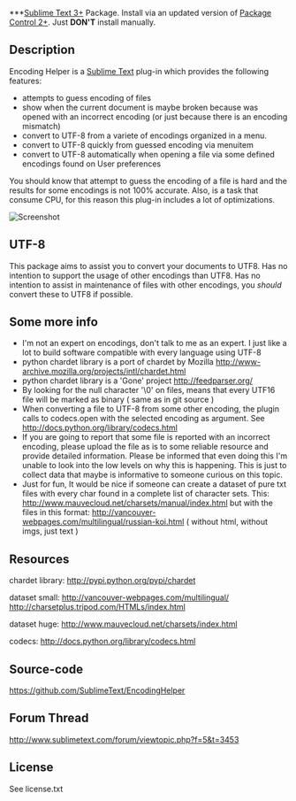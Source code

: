 ***[Sublime Text 3+](http://www.sublimetext.com/) Package. Install via an updated version of  [Package Control 2+](https://sublime.wbond.net/installation). Just **DON'T** install manually.

Description
------------------

Encoding Helper is a [Sublime Text](http://www.sublimetext.com/ ) plug-in which provides the following features:

 * attempts to guess encoding of files
 * show when the current document is maybe broken because was opened with an incorrect encoding (or just because there is an encoding mismatch)
 * convert to UTF-8 from a variete of encodings organized in a menu.
 * convert to UTF-8 quickly from guessed encoding via menuitem
 * convert to UTF-8 automatically when opening a file via some defined encodings found on User preferences

You should know that attempt to guess the encoding of a file is hard and the results for some encodings is not 100% accurate. Also, is a task that consume CPU, for this reason this plug-in includes a lot of optimizations.

![Screenshot](https://raw.github.com/philostler/EncodingHelper/master/screenshot.png)

UTF-8
------------------

This package aims to assist you to convert your documents to UTF8. Has no intention to support the usage of other encodings than UTF8. Has no intention to assist in maintenance of files with other encodings, you _should_ convert these to UTF8 if possible.

Some more info
------------------

* I'm not an expert on encodings, don't talk to me as an expert. I just like a lot to build software compatible with every language using UTF-8
* python chardet library is a port of chardet by Mozilla http://www-archive.mozilla.org/projects/intl/chardet.html
* python chardet library is a 'Gone' project http://feedparser.org/
* By looking for the null character '\0' on files, means that every UTF16 file will be marked as binary ( same as in git source )
* When converting a file to UTF-8 from some other encoding, the plugin calls to codecs.open with the selected encoding as argument. See http://docs.python.org/library/codecs.html
* If you are going to report that some file is reported with an incorrect encoding, please upload the file as is to some reliable resource and provide detailed information. Please be informed that even doing this I'm unable to look into the low levels on why this is happening. This is just to collect data that maybe is informative to someone curious on this topic.
* Just for fun, It would be nice if someone can create a dataset of pure txt files with every char found in a complete list of character sets. This: http://www.mauvecloud.net/charsets/manual/index.html but with the files in this format: http://vancouver-webpages.com/multilingual/russian-koi.html ( without html, without imgs, just text )



Resources
------------------

chardet library:
http://pypi.python.org/pypi/chardet

dataset small:
http://vancouver-webpages.com/multilingual/
http://charsetplus.tripod.com/HTMLs/index.html

dataset huge:
http://www.mauvecloud.net/charsets/index.html

codecs:
http://docs.python.org/library/codecs.html

Source-code
------------------

https://github.com/SublimeText/EncodingHelper

Forum Thread
------------------

http://www.sublimetext.com/forum/viewtopic.php?f=5&t=3453


License
------------------

See license.txt